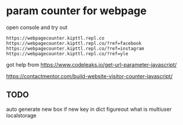 # param counter for webpage

open console and try out
```
https://webpagecounter.kipttl.repl.co
https://webpagecounter.kipttl.repl.co/?ref=facebook
https://webpagecounter.kipttl.repl.co/?ref=instagram
https://webpagecounter.kipttl.repl.co/?ref=yle
```


got help from
https://www.codeleaks.io/get-url-parameter-javascript/

https://contactmentor.com/build-website-visitor-counter-javascript/

## TODO
auto generate new box if new key in dict
figureout what is multiuser localstorage